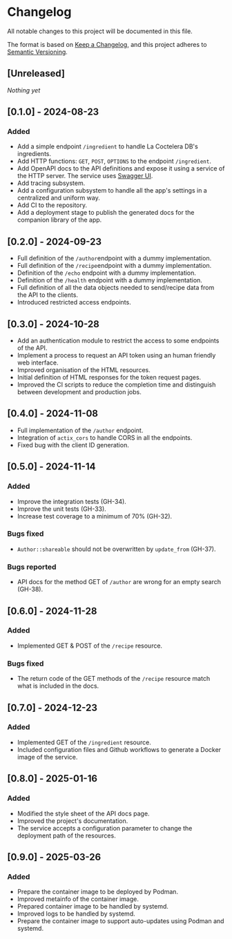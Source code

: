 # Changelog

All notable changes to this project will be documented in this file.

The format is based on [Keep a Changelog](https://keepachangelog.com/en/1.1.0/),
and this project adheres to [Semantic Versioning](https://semver.org/spec/v2.0.0.html).

## [Unreleased]

_Nothing yet_

## [0.1.0] - 2024-08-23

### Added

- Add a simple endpoint `/ingredient` to handle La Coctelera DB's ingredients.
- Add HTTP functions: `GET`, `POST`, `OPTIONS` to the endpoint `/ingredient`.
- Add OpenAPI docs to the API definitions and expose it using a service of the HTTP server.
  The service uses [Swagger UI](https://swagger.io/tools/swagger-ui/).
- Add tracing subsystem.
- Add a configuration subsystem to handle all the app's settings in a centralized and
  uniform way.
- Add CI to the repository.
- Add a deployment stage to publish the generated docs for the companion library of the app.

## [0.2.0] - 2024-09-23

- Full definition of the `/author`endpoint with a dummy implementation.
- Full definition of the `/recipe`endpoint with a dummy implementation.
- Definition of the `/echo` endpoint with a dummy implementation.
- Definition of the `/health` endpoint with a dummy implementation.
- Full definition of all the data objects needed to send/recipe data from the API to the clients.
- Introduced restricted access endpoints.

## [0.3.0] - 2024-10-28

- Add an authentication module to restrict the access to some endpoints of the API.
- Implement a process to request an API token using an human friendly web interface.
- Improved organisation of the HTML resources.
- Initial definition of HTML responses for the token request pages.
- Improved the CI scripts to reduce the completion time and distinguish between development and production jobs.

## [0.4.0] - 2024-11-08

- Full implementation of the `/author` endpoint.
- Integration of `actix_cors` to handle CORS in all the endpoints.
- Fixed bug with the client ID generation.

## [0.5.0] - 2024-11-14

### Added

- Improve the integration tests (GH-34).
- Improve the unit tests (GH-33).
- Increase test coverage to a minimum of 70% (GH-32).

### Bugs fixed

- `Author::shareable` should not be overwritten by `update_from` (GH-37).

### Bugs reported

- API docs for the method GET of `/author` are wrong for an empty search (GH-38).

## [0.6.0] - 2024-11-28

### Added

- Implemented GET & POST of the `/recipe` resource.

### Bugs fixed

- The return code of the GET methods of the `/recipe` resource match what is included in the docs.

## [0.7.0] - 2024-12-23

### Added

- Implemented GET of the `/ingredient` resource.
- Included configuration files and Github workflows to generate a Docker image of the service.

## [0.8.0] - 2025-01-16

### Added

- Modified the style sheet of the API docs page.
- Improved the project's documentation.
- The service accepts a configuration parameter to change the deployment path of the resources.

## [0.9.0] - 2025-03-26


### Added

- Prepare the container image to be deployed by Podman.
- Improved metainfo of the container image.
- Prepared container image to be handled by systemd.
- Improved logs to be handled by systemd.
- Prepare the container image to support auto-updates using Podman and systemd.
